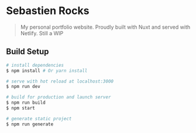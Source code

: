 # Sebastien Rocks

> My personal portfolio website. Proudly built with Nuxt and served with Netlify.
> Still a WIP

## Build Setup

``` bash
# install dependencies
$ npm install # Or yarn install

# serve with hot reload at localhost:3000
$ npm run dev

# build for production and launch server
$ npm run build
$ npm start

# generate static project
$ npm run generate
```